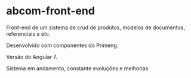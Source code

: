 # abcom-front-end


Front-end de um sistema de crud de produtos, modelos de documentos, referenciais e etc.


Desenvolvido com componentes do Primeng.


Versão do Angular 7.


Sistema em andamento, constante evoluções e melhorias
